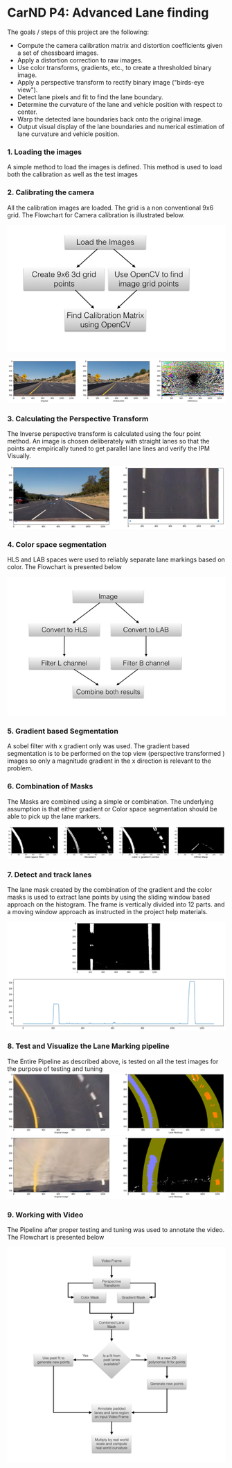 # CarND P4: Advanced Lane finding
The goals / steps of this project are the following:

* Compute the camera calibration matrix and distortion coefficients given a set of chessboard images.
* Apply a distortion correction to raw images.
* Use color transforms, gradients, etc., to create a thresholded binary image.
* Apply a perspective transform to rectify binary image ("birds-eye view").
* Detect lane pixels and fit to find the lane boundary.
* Determine the curvature of the lane and vehicle position with respect to center.
* Warp the detected lane boundaries back onto the original image.
* Output visual display of the lane boundaries and numerical estimation of lane curvature and vehicle position.

### 1. Loading the images
A simple method to load the images is defined. This method is used to load both the calibration as well as the test images

### 2. Calibrating the camera
All the calibration images are loaded. The grid is a non conventional 9x6 grid.
The Flowchart for Camera calibration is illustrated below.

![Calibration Pipeline](./writeup_helpers/Calibration.png "Calibration")

![Undistorted Image](./writeup_helpers/undistort.png "Undistort")

### 3. Calculating the Perspective Transform
The Inverse perspective transform is calculated using the four point method. An image is chosen deliberately with straight lanes so that the points are empirically tuned to get parallel lane lines and verify the IPM Visually.

![Perspective Transform](./writeup_helpers/ipm.png "Perspective")

### 4. Color space segmentation
HLS and LAB spaces were used to reliably separate lane markings based on color.
The Flowchart is presented below

![Color Space Segmentation](./writeup_helpers/color_pipeline.png "Color Based Segmentation")

### 5. Gradient based Segmentation
A sobel filter with x gradient only was used. The gradient based segmentation is to be performed on the top view (perspective transformed ) images so only a magnitude gradient in the x direction is relevant to the problem.


### 6. Combination of Masks
The Masks are combined using a simple or combination. The underlying assumption is that either gradient or Color space segmentation should be able to pick up the lane markers.

![Masks](./writeup_helpers/masks_new.png "Lane Mask")

### 7. Detect and track lanes
The lane mask created by the combination of the gradient and the color masks is used to extract lane points by using the sliding window based approach on the histogram. The frame is vertically divided into 12 parts. and a moving window approach as instructed in the project help materials.

![Histogram](./writeup_helpers/histogram.png "Histogram")

### 8. Test and Visualize the Lane Marking pipeline
The Entire Pipeline as described above, is tested on all the test images for the purpose of testing and tuning
![Pipeline](./writeup_helpers/lane_pipeline_1.png "Pipeline 1")
![Pipeline](./writeup_helpers/lane_pipeline_2.png "Pipeline 2")

### 9. Working with Video
The Pipeline after proper testing and tuning was used to annotate the video. The Flowchart is presented below

![Video Pipeline](./writeup_helpers/video_pipeline.png "Video Pipeline")
